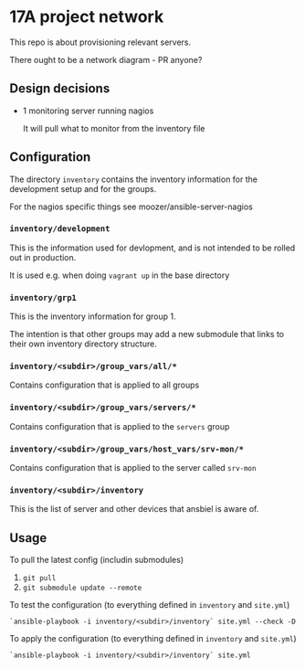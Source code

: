 17A project network
=========================

This repo is about provisioning relevant servers.

There ought to be a network diagram - PR anyone?

Design decisions
----------------------

* 1 monitoring server running nagios

    It will pull what to monitor from the inventory file


Configuration
----------------

The directory `inventory` contains the inventory information for the development setup and for the groups.

For the nagios specific things see moozer/ansible-server-nagios

### `inventory/development`

This is the information used for devlopment, and is not intended to be rolled out in production.

It is used e.g. when doing `vagrant up` in the base directory

### `inventory/grp1`

This is the inventory information for group 1.

The intention is that other groups may add a new submodule that links to their own inventory directory structure.

### `inventory/<subdir>/group_vars/all/*`

Contains configuration that is applied to all groups

### `inventory/<subdir>/group_vars/servers/*`

Contains configuration that is applied to the `servers` group

### `inventory/<subdir>/group_vars/host_vars/srv-mon/*`

Contains configuration that is applied to the server called `srv-mon`

### `inventory/<subdir>/inventory`

This is the list of server and other devices that ansbiel is aware of.


Usage
-------------------

To pull the latest config (includin submodules)

1. `git pull`
2. `git submodule update --remote`

To test the configuration (to everything defined in `inventory` and `site.yml`)

    `ansible-playbook -i inventory/<subdir>/inventory` site.yml --check -D

To apply the configuration (to everything defined in `inventory` and `site.yml`)

    `ansible-playbook -i inventory/<subdir>/inventory` site.yml
